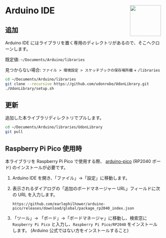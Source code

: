# Arduino IDE <img src="https://github.com/CaseyNelson314/Visualizer/assets/91818705/dff786fa-ef51-4428-8cf6-6615ddd75eb4" height="100px" align="right">

## 追加

Arduino IDE にはライブラリを置く専用のディレクトリがあるので、そこへクローンします。

既定値: `~/Documents/Arduino/libraries`

見つからない場合: `ファイル > 環境設定 > スケッチブックの保存場所欄` + `/libraries`

```sh
cd ~/Documents/Arduino/libraries
git clone --recursive https://github.com/udonrobo/UdonLibrary.git
./UdonLibrary/setup.sh
```

## 更新

追加した本ライブラリディレクトリでプルします。

```sh
cd ~/Documents/Arduino/libraries/UdonLibrary
git pull
```

## Raspberry Pi Pico 使用時

本ライブラリを Raspberry Pi Pico で使用する際、 [arduino-pico](https://github.com/earlephilhower/arduino-pico/) (RP2040 ボード) のインストールが必要です。

1. Arduino IDE を開き、「ファイル」->「設定」に移動します。

2. 表示されるダイアログの「追加のボードマネージャー URL」フィールドに次の URL を入力します。

   ```
   https://github.com/earlephilhower/arduino-pico/releases/download/global/package_rp2040_index.json
   ```

3. 「ツール」-> 「ボード」->「ボードマネージャ」に移動し、検索窓に `Raspberry Pi Pico` と入力し、`Raspberry Pi Pico/RP2040` をインストールします。 (Arduino 公式ではない方をインストールすること)
